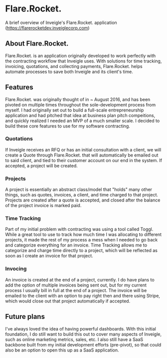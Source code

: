 # Flare.Rocket.
A brief overview of Inveigle's Flare.Rocket. application (https://flarerocketdev.inveiglecorp.com)

## About Flare.Rocket.
Flare.Rocket. is an application originally developed to work perfectly with the contracting workflow that Inveigle uses. With solutions for time tracking, invoicing, quotations, and collecting payments, Flare.Rocket. helps automate processes to save both Inveigle and its client's time.

## Features
Flare.Rocket. was originally thought of in ~ August 2016, and has been pivoted on multiple times throughout the sole-development process from myself. I had originally set out to build a full-scale entrepreneurship application and had pitched that idea at business plan pitch compeitions, and quickly realized I needed an MVP of a much smaller scale. I decided to build these core features to use for my software contracting.

### Quotations
If Inveigle receives an RFQ or has an initial consultation with a client, we will create a Quote through Flare.Rocket. that will automatically be emailed out to said client, and tied to their customer account on our end in the system. If accepted, a project will be created.

### Projects
A project is essentially an abstract class/model that "holds" many other things, such as quotes, invoices, a client, and time charged to that project. Projects are created after a quote is accepted, and closed after the balance of the project invoice is marked paid. 

### Time Tracking
Part of my initial problem with contracting was using a tool called Toggl. While a great tool to use to track how much time I was allocating to different projects, it made the rest of my process a mess when I needed to go back and categorize everything for an invoice. Time Tracking allows me to categorize and charge time directly to a project, which will be reflected as soon as I create an invoice for that project.

### Invocing
An invoice is created at the end of a project, currently. I do have plans to add the option of multiple invoices being sent out, but for my current process I usually bill in full at the end of a project. The invoice will be emailed to the client with an option to pay right then and there using Stripe, which would close out that project automatically if accepted. 

## Future plans
I've always loved the idea of having powerful dashboards. With this initial foundation, I do still want to build this out to cover many aspects of Inveigle, such as online marketing metrics, sales, etc. I also still have a SaaS backbone built from my initial development efforts (pre-pivot), so that could also be an option to open this up as a SaaS application.

